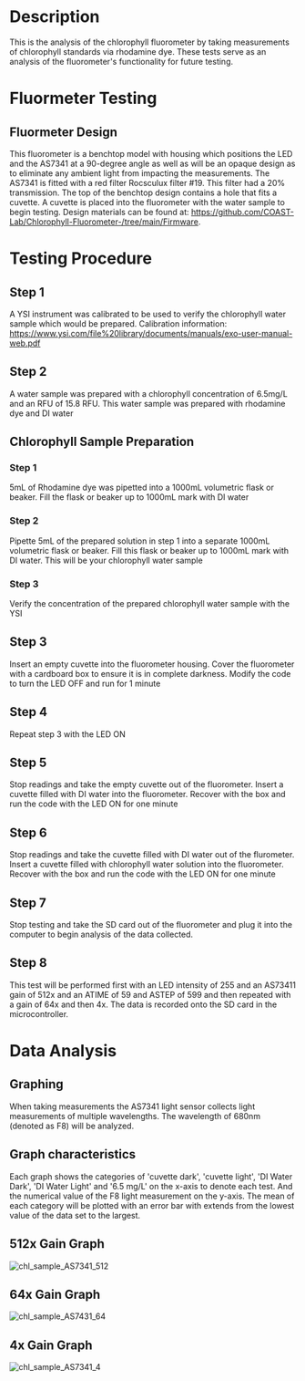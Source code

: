 # Description
This is the analysis of the chlorophyll fluorometer by taking measurements of chlorophyll standards via rhodamine dye. These tests serve as an analysis of the fluorometer's functionality for future testing.

# Fluormeter Testing

## Fluormeter Design
This fluorometer is a benchtop model with housing which positions the LED and the AS7341 at a 90-degree angle as well as will be an opaque design as to eliminate any ambient light from impacting the measurements. The AS7341 is fitted with a red filter Rocsculux filter #19. This filter had a 20% transmission. The top of the benchtop design contains a hole that fits a cuvette. A cuvette is placed into the fluorometer with the water sample to begin testing. Design materials can be found at: https://github.com/COAST-Lab/Chlorophyll-Fluorometer-/tree/main/Firmware.


# Testing Procedure

## Step 1
A YSI instrument was calibrated to be used to verify the chlorophyll water sample which would be prepared. Calibration information: https://www.ysi.com/file%20library/documents/manuals/exo-user-manual-web.pdf

## Step 2
A water sample was prepared with a chlorophyll concentration of 6.5mg/L and an RFU of 15.8 RFU. This water sample was prepared with rhodamine dye and DI water

## Chlorophyll Sample Preparation
### Step 1
5mL of Rhodamine dye was pipetted into a 1000mL volumetric flask or beaker. Fill the flask or beaker up to 1000mL mark with DI water

### Step 2
Pipette 5mL of the prepared solution in step 1 into a separate 1000mL volumetric flask or beaker. Fill this flask or beaker up to 1000mL mark with DI water. This will be your chlorophyll water sample

### Step 3
Verify the concentration of the prepared chlorophyll water sample with the YSI

## Step 3
Insert an empty cuvette into the fluorometer housing. Cover the fluorometer with a cardboard box to ensure it is in complete darkness. Modify the code to turn the LED OFF and run for 1 minute


## Step 4
Repeat step 3 with the LED ON

## Step 5
Stop readings and take the empty cuvette out of the fluorometer. Insert a cuvette filled with DI water into the fluorometer. Recover with the box and run the code with the LED ON for one minute

## Step 6
Stop readings and take the cuvette filled with DI water out of the flurometer. Insert a cuvette filled with chlorophyll water solution into the fluorometer. Recover with the box and run the code with the LED ON for one minute

## Step 7
Stop testing and take the SD card out of the fluorometer and plug it into the computer to begin analysis of the data collected.

## Step 8
This test will be performed first with an LED intensity of 255 and an AS73411 gain of 512x and an ATIME of 59 and ASTEP of 599 and then repeated with a gain of 64x and then 4x. The data is recorded onto the SD card in the microcontroller. 

# Data Analysis

## Graphing
When taking measurements the AS7341 light sensor collects light measurements of multiple wavelengths. The wavelength of 680nm (denoted as F8) will be analyzed.

## Graph characteristics
Each graph shows the categories of 'cuvette dark', 'cuvette light', 'DI Water Dark', 'DI Water Light' and '6.5 mg/L' on the x-axis to denote each test. And the numerical value of the F8 light measurement on the y-axis. The mean of each category will be plotted with an error bar with extends from the lowest value of the data set to the largest.

## 512x Gain Graph
![chl_sample_AS7341_512](https://github.com/jessiewynne/Chlorophyll-Fluorometer-/assets/106984291/5ef6a09b-06b7-40b0-b520-1858ef4e8a81)


## 64x Gain Graph
![chl_sample_AS7431_64](https://github.com/jessiewynne/Chlorophyll-Fluorometer-/assets/106984291/3a260de4-d7a0-4e2f-b674-00354b1c5b0b)


## 4x Gain Graph
![chl_sample_AS7341_4](https://github.com/jessiewynne/Chlorophyll-Fluorometer-/assets/106984291/94f66bf1-ed17-4604-a4e3-1bba75415f60)


```python

```
